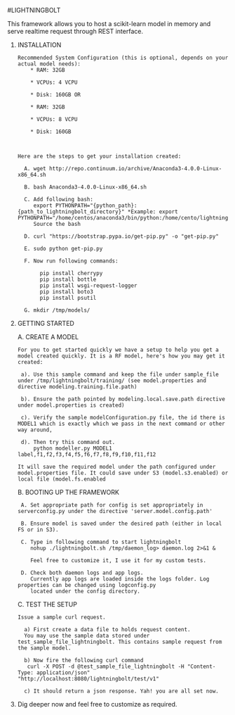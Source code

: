 #LIGHTNINGBOLT

This framework allows you to host a scikit-learn model in memory and serve realtime request through REST interface. 

1. INSTALLATION

       Recommended System Configuration (this is optional, depends on your actual model needs):
           * RAM: 32GB

           * VCPUs: 4 VCPU

           * Disk: 160GB OR

           * RAM: 32GB

           * VCPUs: 8 VCPU

           * Disk: 160GB



       Here are the steps to get your installation created:

         A. wget http://repo.continuum.io/archive/Anaconda3-4.0.0-Linux-x86_64.sh

         B. bash Anaconda3-4.0.0-Linux-x86_64.sh

         C. Add following bash:
            export PYTHONPATH="{python_path}:{path_to_lightningbolt_directory}" *Example: export PYTHONPATH="/home/centos/anaconda3/bin/python:/home/cento/lightningbolt/"
            Source the bash

         D. curl "https://bootstrap.pypa.io/get-pip.py" -o "get-pip.py"

         E. sudo python get-pip.py

         F. Now run following commands:

              pip install cherrypy
              pip install bottle
              pip install wsgi-request-logger
              pip install boto3
              pip install psutil

         G. mkdir /tmp/models/


2. GETTING STARTED

    A. CREATE A MODEL

       For you to get started quickly we have a setup to help you get a model created quickly. It is a RF model, here's how you may get it created:

        a). Use this sample command and keep the file under sample_file under /tmp/lightningbolt/training/ (see model.properties and directive modeling.training.file.path)

        b). Ensure the path pointed by modeling.local.save.path directive under model.properties is created)

        c). Verify the sample modelConfiguration.py file, the id there is MODEL1 which is exactly which we pass in the next command or other way around,

        d). Then try this command out.
            python modeller.py MODEL1 label,f1,f2,f3,f4,f5,f6,f7,f8,f9,f10,f11,f12

       It will save the required model under the path configured under model.properties file. It could save under S3 (model.s3.enabled) or local file (model.fs.enabled

    B. BOOTING UP THE FRAMEWORK

        A. Set appropriate path for config is set appropriately in serverconfig.py under the directive 'server.model.config.path'

        B. Ensure model is saved under the desired path (either in local FS or in S3).

        C. Type in following command to start lightningbolt
           nohup ./lightningbolt.sh /tmp/daemon_log> daemon.log 2>&1 &

           Feel free to customize it, I use it for my custom tests.

        D. Check both daemon logs and app logs.
           Currently app logs are loaded inside the logs folder. Log properties can be changed using logconfig.py
           located under the config directory.

    C. TEST THE SETUP

       Issue a sample curl request.

         a) First create a data file to holds request content.
         You may use the sample data stored under test_sample_file_lightningbolt. This contains sample request from the sample model.

         b) Now fire the following curl command
          curl -X POST -d @test_sample_file_lightningbolt -H "Content-Type: application/json" "http://localhost:8080/lightningbolt/test/v1"

         c) It should return a json response. Yah! you are all set now.

5. Dig deeper now and feel free to customize as required.
